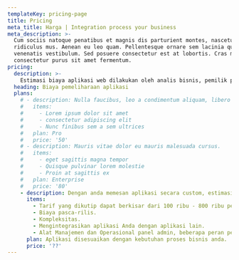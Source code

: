 ```yaml
---
templateKey: pricing-page
title: Pricing
meta_title: Harga | Integration process your business
meta_description: >-
  Cum sociis natoque penatibus et magnis dis parturient montes, nascetur
  ridiculus mus. Aenean eu leo quam. Pellentesque ornare sem lacinia quam
  venenatis vestibulum. Sed posuere consectetur est at lobortis. Cras mattis
  consectetur purus sit amet fermentum.
pricing:
  description: >-
    Estimasi biaya aplikasi web dilakukan oleh analis bisnis, pemilik produk, dan jasa penyedia aplikasi berbasis web. Bersama-sama, mereka dapat memberitahu Anda berapa biaya untuk membangun aplikasi web. Proses ini bukan pekerjaan satu hari dan membutuhkan partisipasi aktif Anda untuk membuat perkiraan lebih akurat.
  heading: Biaya pemeliharaan aplikasi
  plans:
    # - description: Nulla faucibus, leo a condimentum aliquam, libero leo vehicula arcu
    #   items:
    #     - Lorem ipsum dolor sit amet
    #     - consectetur adipiscing elit
    #     - Nunc finibus sem a sem ultrices
    #   plan: Pro
    #   price: '50'
    # - description: Mauris vitae dolor eu mauris malesuada cursus.
    #   items:
    #     - eget sagittis magna tempor
    #     - Quisque pulvinar lorem molestie
    #     - Proin at sagittis ex
    #   plan: Enterprise
    #   price: '80'
    - description: Dengan anda memesan aplikasi secara custom, estimasi harga akan mengikuti alur proses bisnis anda atau sesuai request anda.
      items:
        - Tarif yang dikutip dapat berkisar dari 100 ribu - 800 ribu per jam.
        - Biaya pasca-rilis.
        - Kompleksitas.
        - Mengintegrasikan aplikasi Anda dengan aplikasi lain.
        - Alat Manajemen dan Operasional panel admin, beberapa peran pengguna dengan berbagai tingkat akses, dashboard, statistik, dan analitik.
      plan: Aplikasi disesuaikan dengan kebutuhan proses bisnis anda.
      price: '??'
---
```


